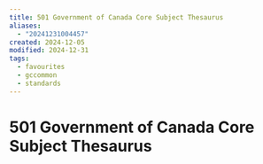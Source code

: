 ```yaml
---
title: 501 Government of Canada Core Subject Thesaurus
aliases:
  - "20241231004457"
created: 2024-12-05
modified: 2024-12-31
tags:
  - favourites
  - gccommon
  - standards
---
```

# 501 Government of Canada Core Subject Thesaurus

